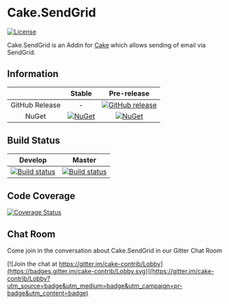 # Cake.SendGrid

[![License](http://img.shields.io/:license-mit-blue.svg)](http://cake-contrib.mit-license.org)

Cake.SendGrid is an Addin for [Cake](http://cakebuild.net/) which allows sending of email via SendGrid.

## Information

||Stable|Pre-release|
|:--:|:--:|:--:|
|GitHub Release|-|[![GitHub release](https://img.shields.io/github/release/cake-contrib/Cake.SendGrid.svg)](https://github.com/cake-contrib/Cake.SendGrid/releases/latest)|
|NuGet|[![NuGet](https://img.shields.io/nuget/v/Cake.SendGrid.svg)](https://www.nuget.org/packages/Cake.SendGrid)|[![NuGet](https://img.shields.io/nuget/vpre/Cake.SendGrid.svg)](https://www.nuget.org/packages/Cake.SendGrid)|

## Build Status

|Develop|Master|
|:--:|:--:|
|[![Build status](https://ci.appveyor.com/api/projects/status/fheg6neg8kv1803h/branch/develop?svg=true)](https://ci.appveyor.com/project/cakecontrib/cake-sendgrid/branch/develop)|[![Build status](https://ci.appveyor.com/api/projects/status/fheg6neg8kv1803h/branch/develop?svg=true)](https://ci.appveyor.com/project/cakecontrib/cake-sendgrid/branch/master)|

## Code Coverage

[![Coverage Status](https://coveralls.io/repos/github/cake-contrib/Cake.SendGrid/badge.svg)](https://coveralls.io/github/cake-contrib/Cake.SendGrid)

## Chat Room
Come join in the conversation about Cake.SendGrid in our Gitter Chat Room

[![Join the chat at https://gitter.im/cake-contrib/Lobby](https://badges.gitter.im/cake-contrib/Lobby.svg)](https://gitter.im/cake-contrib/Lobby?utm_source=badge&utm_medium=badge&utm_campaign=pr-badge&utm_content=badge)
